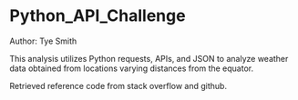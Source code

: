 # Python_API_Challenge

Author: Tye Smith

This analysis utilizes Python requests, APIs, and JSON to analyze weather data obtained from locations varying distances from the equator.

Retrieved reference code from stack overflow and github.
